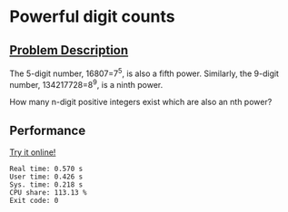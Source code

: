 # Powerful digit counts

## [Problem Description](https://projecteuler.net/problem=63)

The 5-digit number, 16807=7<sup>5</sup>, is also a fifth power. Similarly, the 9-digit number, 134217728=8<sup>9</sup>, is a ninth power.

How many n-digit positive integers exist which are also an nth power?

## Performance

[Try it online!](https://tio.run/##hZJda8IwFIbv/RVnDqQDl9o5v4a63QwmDDZw95K2RxuWj5KkfsD@u4tprTrGdpXk5eTpc06DnG2Z3u@vr8LC6DBmMkS5BvRxI8WlUGnBEd61ijmKTr8LqWoAPJV5qhJoNpsu@MgQercpWzELshAx6jZE/WFnMBmMTZFPe@PwsLSBGaDcKKCwZEubQa42qAnMmWCcar5rg3Wo0U9U9/4uGgzuhpOhx43OcSCZrEkNJ/OiNiCo3IGsMLkyzLI1givEFWoDuGXGwiZjSQZUY@UkoQY9Os6hNbe4MeRluOAoVzYLjlo@vClHApWs335N4UFQmxFXEZRVx9zqQiZBfZyVRsSLmlP@7GgkUYW0PkOZ1iqGClzUPouYGjTBpUpEyOhImluNVJBUq3zhGuYYtIKLblpR3cm42lxqWPqJ/16dTM7unnTBKO4Gf/KKOp0LuKB50PqtpTCqLV7dzyJLTq1F@eeI/HdnbyQvrDl7tMRLNPb7bw)

```
Real time: 0.570 s
User time: 0.426 s
Sys. time: 0.218 s
CPU share: 113.13 %
Exit code: 0
```